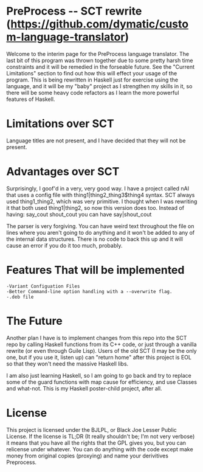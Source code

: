PreProcess -- SCT rewrite (https://github.com/dymatic/custom-language-translator)
============
Welcome to the interim page for the PreProcess language translator.
The last bit of this program was thrown together due to some pretty harsh time constraints and it will be remedied in the forseable future. See the "Current Limitations" section to find out how this will effect your usage of the program. This is being rewritten in Haskell just for exercise using the language, and it will be my "baby" project as I strengthen my skills in it, so there will be some heavy code refactors as I learn the more powerful features of Haskell.

Limitations over SCT
====================
Language titles are not present, and I have decided that they will not be present.

Advantages over SCT
===================
Surprisingly, I goof'd in a very, very good way. I have a project called nAI that uses a config file with thing1|thing2_thing3$thing4 syntax. SCT always used thing1_thing2, which was very primitive. I thought when I was rewriting it that both used thing1|thing2, so now this version does too. Instead of having:
	say_cout
	shout_cout
you can have
	say|shout_cout

The parser is very forgiving. You can have weird text throughout the file on lines where you aren't going to do anything and it won't be added to any of the internal data structures. There is no code to back this up and it will cause an error if you do it too much, probably.

Features That will be implemented
=================================
	-Variant Configuation Files
	-Better Command-line option handling with a --overwrite flag.
	-.deb file

The Future
===========
Another plan I have is to implement changes from this repo into the SCT repo by calling Haskell functions from its C++ code, or just through a vanilla rewrite (or even through Guile Lisp). Users of the old SCT (I may be the only one, but if you use it, listen up) can "return home" after this project is EOL so that they won't need the massive Haskell libs.

I am also just learning Haskell, so I am going to go back and try to replace some of the guard functions with map cause for efficiency, and use Classes and what-not. This is my Haskell poster-child project, after all.

License
=========
This project is licensed under the BJLPL, or Black Joe Lesser Public License. If the license is TL;DR (It really shouldn't be; I'm not very verbose) it means that you have all the rights that the GPL gives you, but you can relicense under whatever. You can do anything with the code except make money from original copies (proxying) and name your derivitives Preprocess.
